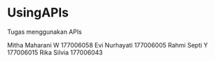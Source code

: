 # UsingAPIs
Tugas menggunakan APIs

Mitha Maharani W 177006058
Evi Nurhayati 177006005
Rahmi Septi Y 177006015
Rika Silvia 177006043
